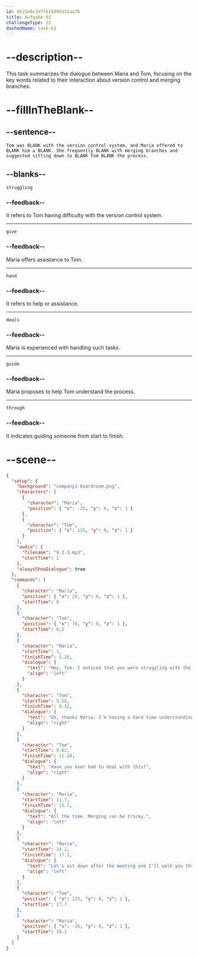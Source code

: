 ```yaml
---
id: 6625e0c2e7f616999352aa7b
title: Aufgabe 63
challengeType: 22
dashedName: task-63
---
```


<!-- (Audio) The whole dialogue -->

# --description--

This task summarizes the dialogue between Maria and Tom, focusing on the key words related to their interaction about version control and merging branches.

# --fillInTheBlank--

## --sentence--

`Tom was BLANK with the version control system, and Maria offered to BLANK him a BLANK. She frequently BLANK with merging branches and suggested sitting down to BLANK Tom BLANK the process.`

## --blanks--

`struggling`

### --feedback--

It refers to Tom having difficulty with the version control system.

---

`give`

### --feedback--

Maria offers assistance to Tom.

---

`hand`

### --feedback--

It refers to help or assistance.

---

`deals`

### --feedback--

Maria is experienced with handling such tasks.

---

`guide`

### --feedback--

Maria proposes to help Tom understand the process.

---

`through`

### --feedback--

It indicates guiding someone from start to finish.

# --scene--

```json
{
  "setup": {
    "background": "company1-boardroom.png",
    "characters": [
      {
        "character": "Maria",
        "position": { "x": -25, "y": 0, "z": 1 }
      },
      {
        "character": "Tom",
        "position": { "x": 125, "y": 0, "z": 1 }
      }
    ],
    "audio": {
      "filename": "9.2-3.mp3",
      "startTime": 1
    },
    "alwaysShowDialogue": true
  },
  "commands": [
    {
      "character": "Maria",
      "position": { "x": 25, "y": 0, "z": 1 },
      "startTime": 0
    },
    {
      "character": "Tom",
      "position": { "x": 70, "y": 0, "z": 1 },
      "startTime": 0.5
    },
    {
      "character": "Maria",
      "startTime": 1,
      "finishTime": 5.26,
      "dialogue": {
        "text": "Hey, Tom. I noticed that you were struggling with the version control system. Need a hand?",
        "align": "left"
      }
    },
    {
      "character": "Tom",
      "startTime": 5.58,
      "finishTime": 9.32,
      "dialogue": {
        "text": "Oh, thanks Maria. I'm having a hard time understanding how to merge branches.",
        "align": "right"
      }
    },
    {
      "character": "Tom",
      "startTime": 9.82,
      "finishTime": 11.18,
      "dialogue": {
        "text": "Have you ever had to deal with this?",
        "align": "right"
      }
    },
    {
      "character": "Maria",
      "startTime": 11.7,
      "finishTime": 13.7,
      "dialogue": {
        "text": "All the time. Merging can be tricky.",
        "align": "left"
      }
    },
    {
      "character": "Maria",
      "startTime": 14.2,
      "finishTime": 17.2,
      "dialogue": {
        "text": "Let's sit down after the meeting and I'll walk you through it step by step.",
        "align": "left"
      }
    },
    {
      "character": "Tom",
      "position": { "x": 125, "y": 0, "z": 1 },
      "startTime": 17.7
    },
    {
      "character": "Maria",
      "position": { "x": -25, "y": 0, "z": 1 },
      "startTime": 18.2
    }
  ]
}
```
